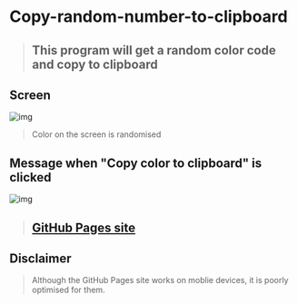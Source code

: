 # Copy-random-number-to-clipboard
> ## This program will get a random color code and copy to clipboard

## Screen
![img](https://i.imgur.com/zYtIGDt.png)
> Color on the screen is randomised
## Message when "Copy color to clipboard" is clicked
![img](https://i.imgur.com/20105jq.png)

> ## [GitHub Pages site](https://0xtk7.github.io/Copy-random-color-to-clipboard/)

## Disclaimer
> Although the GitHub Pages site works on moblie devices, it is poorly optimised for them.
